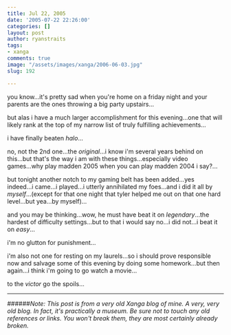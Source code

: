 ```yaml
---
title: Jul 22, 2005
date: '2005-07-22 22:26:00'
categories: []
layout: post
author: ryanstraits
tags:
- xanga
comments: true
image: "/assets/images/xanga/2006-06-03.jpg"
slug: 192

---
```

you know...it's pretty sad when you're home on a friday night and your parents are the ones throwing a big party upstairs...

<!-- break -->

but alas i have a much larger accomplishment for this evening...one that will likely rank at the top of my narrow list of truly fulfilling achievements...

i have finally beaten <em>halo</em>...

no, not the 2nd one...the <em>original</em>...i know i'm several years behind on this...but that's the way i am with these things...especially video games...why play madden 2005 when you can play madden 2004 i say?...

but tonight another notch to my gaming belt has been added...yes indeed...i came...i played...i utterly annihilated my foes...and i did it all by <em>myself</em>...(except for that one night that tyler helped me out on that one hard level...but yea...by myself)...

and you may be thinking...wow, he must have beat it on <em>legendary</em>...the hardest of difficulty settings...but to that i would say no...i did not...i beat it on <em>easy</em>...

i'm no glutton for punishment...

i'm also not one for resting on my laurels...so i should prove responsible now and salvage some of this evening by doing some homework...but then again...i think i'm going to go watch a movie...

to the <em>victor</em> go the spoils...

---

######*Note: This post is from a very old Xanga blog of mine. A very, very old blog. In fact, it's practically a museum. Be sure not to touch any old references or links. You won't break them, they are most certainly already broken.*